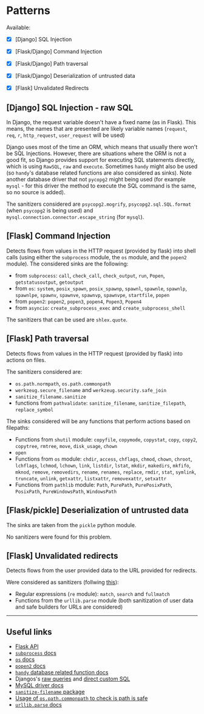 # Patterns

Available:

- [x] [Django] SQL Injection
- [x] [Flask/Django] Command Injection
- [x] [Flask/Django] Path traversal
- [x] [Flask/Django] Deserialization of untrusted data
- [x] [Flask] Unvalidated Redirects


## [Django] SQL Injection - raw SQL

In Django, the request variable doesn't have a fixed name (as in Flask). This
means, the names that are presented are likely variable names
(`request`, `req`, `r`, `http_request`, `user_request` will be used)

Django uses most of the time an ORM, which means that usually there won't be 
SQL Injections. However, there are situations where the ORM is not a good fit,
so Django provides support for executing SQL statements directly, which is using
`RawSQL`, `raw` and `execute`. Sometimes `handy` might also be used (so `handy`'s
database related functions are also considered as sinks). Note another database driver
that not `pycopg2` might being used (for example `mysql` - for this driver the
method to execute the SQL command is the same, so no source is added).

The sanitizers considered are `psycopg2.mogrify`, `psycopg2.sql.SQL.format` (when `psycopg2`
is being used) and `mysql.connection.connector.escape_string` (for `mysql`).

## [Flask] Command Injection

Detects flows from values in the HTTP request (provided by flask) into shell calls
(using either the `subprocess` module, the `os` module, and the `popen2` module).
The considered sinks are the following:

- from `subprocess`: `call`, `check_call`, `check_output`, `run`, `Popen`, `getstatusoutput`, `getoutput`
- from `os`: `system`, `posix_spawn`, `posix_spawnp`, `spawnl`, `spawnle`, `spawnlp`, `spawnlpe`, `spawnv`, `spawnve`, `spawnvp`, `spawnvpe`, `startfile`, `popen`
- from `popen2`: `popen2`, `popen3`, `popen4`, `Popen3`, `Popen4`
- from `asyncio`: `create_subprocess_exec` and `create_subprocess_shell`

The sanitizers that can be used are `shlex.quote`.

## [Flask] Path traversal

Detects flows from values in the HTTP request (provided by flask) into actions on
files.

The sanitizers considered are:
- `os.path.normpath`, `os.path.commonpath`
- `werkzeug.secure_filename` and `werkzeug.security.safe_join`
- `sanitize_filename.sanitize`
-  functions from `pathvalidate`: `sanitize_filename`, `sanitize_filepath`, `replace_symbol`

The sinks considered will be any functions that perform actions based on filepaths:
- Functions from `shutil` module: `copyfile`, `copymode`, `copystat`, `copy`, `copy2`, `copytree`, `rmtree`, `move`, `disk_usage`, `chown`
- `open`
- Functions from `os` module: `chdir`, `access`, `chflags`, `chmod`, `chown`, `chroot`, `lchflags`, `lchmod`, `lchown`, `link`, `listdir`, `lstat`, `mkdir`, `makedirs`, `mkfifo`, `mknod`, `remove`, `removedirs`, `rename`, `renames`, `replace`, `rmdir`, `stat`, `symlink`, `truncate`, `unlink`, `getxattr`, `listxattr`, `removexattr`, `setxattr`
- Functions from `pathlib` module: `Path`, `PurePath`, `PurePosixPath`, `PosixPath`, `PureWindowsPath`, `WindowsPath`

## [Flask/pickle] Deserialization of untrusted data

The sinks are taken from the `pickle` python module.

No sanitizers were found for this problem.

## [Flask] Unvalidated redirects

Detects flows from the user provided data to the URL provided for redirects.

Were considered as sanitizers (follwing [this](https://cheatsheetseries.owasp.org/cheatsheets/Unvalidated_Redirects_and_Forwards_Cheat_Sheet.html)):

- Regular expressions (`re` module): `match`, `search` and `fullmatch` 
- Functions from the `urllib.parse` module (both sanitization of user data and
safe builders for URLs are considered)

---

## Useful links

- [Flask API](https://flask.palletsprojects.com/en/3.0.x/api/)
- [`subprocess` docs](https://docs.python.org/3/library/subprocess.html#module-subprocess)
- [`os` docs](https://docs.python.org/3/library/os.html#)
- [`popen2` docs](https://python.readthedocs.io/en/v2.7.2/library/popen2.html#module-popen2)
- [`handy` database related function docs](https://handy.readthedocs.io/en/latest/db.html)
- Djangos's [raw queries](https://docs.djangoproject.com/en/dev/topics/db/sql/#executing-raw-queries) and [direct custom SQL](https://docs.djangoproject.com/en/dev/topics/db/sql/#executing-custom-sql)
- [MySQL driver docs](https://dev.mysql.com/doc/connector-python/en/connector-python-examples.html)
- [`sanitize-filename` package](https://pypi.org/project/sanitize-filename/)
- [Usage of `os.path.commonpath` to check is path is safe](https://security.openstack.org/guidelines/dg_using-file-paths.html)
- [`urllib.parse` docs](https://docs.python.org/3/library/urllib.parse.html#module-urllib.parse)
